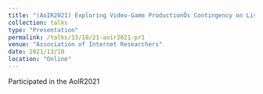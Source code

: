 ```yaml
---
title: "(AoIR2021) Exploring Video-Game ProductionÕs Contingency on Live-Streaming Platforms: The Case of Twitch"
collection: talks
type: "Presentation"
permalink: /talks/13/10/21-aoir2021-pr1
venue: "Association of Internet Researchers"
date: 2021/13/10
location: "Online"
---
```


Participated in the AoIR2021 
